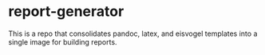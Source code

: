 # report-generator

This is a repo that consolidates pandoc, latex, and eisvogel templates into a single image for building reports.
